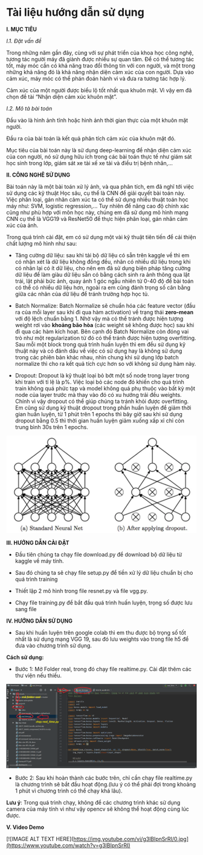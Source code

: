 

# Tài liệu hướng dẫn sử dụng

**I. MỤC TIÊU**

*I.1. Đặt vấn đề*

Trong những năm gần đây, cùng với sự phát triển của khoa học công nghệ, tương tác người máy đã giành được nhiều sự quan tâm. Để có thể tương tác tốt, máy móc cần có khả năng trao đổi thông tin với con người, và một trong những khả năng đó là khả năng nhận diện cảm xúc của con người. Dựa vào cảm xúc, máy móc có thể phán đoán hành vi và đưa ra tương tác hợp lý.

Cảm xúc của một người được biểu lộ tốt nhất qua khuôn mặt. Vì vậy em đã chọn đề tài “Nhận diện cảm xúc khuôn mặt”.

*I.2. Mô tả bài toán*

Đầu vào là hình ảnh tĩnh hoặc hình ảnh thời gian thực của một khuôn mặt người.

Đầu ra của bài toán là kết quả phân tích cảm xúc của khuôn mặt đó.

Mục tiêu của bài toán này là sử dụng deep-learning để nhận diện cảm xúc của con người, nó sử dụng hữu ích trong các bài toán thực tế như giám sát học sinh trong lớp, giám sát xe tài xế xe tải và điều trị bệnh nhân,…

**II. CÔNG NGHÊ SỬ DỤNG**

Bài toán này là một bài toán xử lý ảnh, và qua phân tích, em đã nghĩ tới việc sử dụng các kỹ thuật Học sâu, cụ thể là CNN để giải quyết bài toán này. Việc phân loại, gán nhãn cảm xúc ta có thể sử dụng nhiều thuật toán học máy như: SVM, logistic regression,... Tuy nhiên để nâng cao độ chính xác cũng như phù hợp với môn học này, chúng em đã sử dụng mô hình mạng CNN cụ thể là VGG19 và ResNet50 để thực hiện phân loại, gán nhãn cảm xúc của ảnh.

Trong quá trình cài đặt, em có sử dụng một vài kỹ thuật tiên tiến để cải thiện chất lượng mô hình như sau:

- Tăng cường dữ liệu: sau khi tải bộ dữ liệu có sẵn trên kaggle về thì em có nhận xét là dữ liệu không đồng đều, nhãn có nhiều dữ liệu trong khi có nhãn lại có ít dữ liệu, cho nên em đã sử dụng biện pháp tăng cường dữ liệu để làm giàu dữ liệu sẵn có bằng cách sinh ra ảnh thông qua lật trái, lật phải bức ảnh, quay ảnh 1 góc ngẫu nhiên từ 0-40 độ để bài toán có thể có nhiều dữ liệu hơn, ngoài ra em cũng đánh trọng số cân bằng giữa các nhãn của dữ liệu để tránh trường hợp học tủ.

- Batch Normalize: Batch Normalize sẽ chuẩn hóa các feature vector (đầu ra của mỗi layer sau khi đi qua hàm activation) về trạng thái **zero-mean** với độ lệch chuẩn bằng 1. Nhờ vậy mà có thể tránh được hiện tượng weight rơi vào **khoảng bão hòa** (các weight sẽ không được học)  sau khi đi qua các hàm kích hoạt. Bên cạnh đó Batch Normalize còn đóng vai trò như một regularization từ đó có thể tránh được hiện tượng overfitting. Sau mỗi một block trong quá trình huấn luyện thì em đều sử dụng kỹ thuật này và có đánh dấu về việc có sử dụng hay là không sử dụng trong các phiên bản khác nhau, nhìn chung khi sử dụng lớp batch normalize thì cho ra kết quả tích cực hơn so với không sử dụng hàm này.

- Dropout: Dropout là kỹ thuật loại bỏ bớt một số node trong layer trong khi train với tỉ lệ là p%. Việc loại bỏ các node đó khiến cho quá trình train không quá phức tạp và model không quá phụ thuộc vào bất kỳ một node của layer trước mà thay vào đó có xu hướng trải đều weights. Chính vì vậy dropout có thể giúp chúng ta tránh khỏi được overfitting. Em cũng sử dụng kỹ thuật dropout trong phần huấn luyện để giảm thời gian huấn luyện, từ 1 phút trên 1 epochs thì bây giờ sau khi sử dụng dropout bằng 0.5 thì thời gian huấn luyện giảm xuống xấp xỉ chỉ còn trung bình 30s trên 1 epochs.

![alt](media/01.png)

**III. HƯỚNG DẪN CÀI ĐẶT**

- Đầu tiên chúng ta chạy file download.py để download bộ dữ liệu từ kaggle về máy tính.

- Sau đó chúng ta sẽ chạy file setup.py để tiền xử lý dữ liệu chuẩn bị cho quá trình training

- Thiết lập 2 mô hình trong file resnet.py và file vgg.py.

- Chạy file training.py để bắt đầu quá trình huấn luyện, trọng số được lưu sang file

**IV. HƯỚNG DẪN SỬ DỤNG**

- Sau khi huấn luyện trên google colab thì em thu được bộ trọng số tốt nhất là sử dụng mạng VGG 19, sau đó lưu weights vào trong file h5 để đưa vào chương trình sử dụng.

**Cách sử dụng:**

+ Bước 1: Mở Folder real, trong đó chạy file realtime.py. Cài đặt thêm các thư viện nếu thiếu.

![alt](media/02.png)

+ Bước 2: Sau khi hoàn thành các bước trên, chỉ cần chạy file realtime.py là chương trình sẽ bắt đầu hoạt động.(lưu ý có thể phải đợi trong khoảng 1 phút vì chương trình có thể chạy khá lâu).

**Lưu ý**: Trong quá trình chạy, không để các chương trình khác sử dụng camera của máy tính vì như vậy opencv sẽ không thể hoạt động cùng lúc được.

**V. Video Demo**

[![IMAGE ALT TEXT HERE](https://img.youtube.com/vi/g3lBIpnSrRI/0.jpg](https://www.youtube.com/watch?v=g3lBIpnSrRI)



